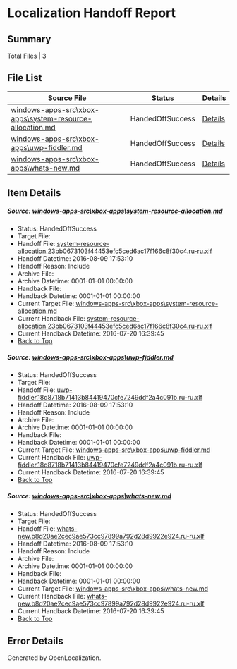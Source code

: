 # <a name='report-top'></a> Localization Handoff Report

## Summary
 Total Files | 3

## File List
 Source File | Status | Details 
 ----------- | ------ | ------- 
 [windows-apps-src\xbox-apps\system-resource-allocation.md](https://github.com/Microsoft/windows-apps/blob/9187e39e1be8b98ad8315487633dfebd068491e6/windows-apps-src/xbox-apps/system-resource-allocation.md) | HandedOffSuccess | [Details](#c3ca70936e30ce67b19971e5ccbb01fa89253f358056)
 [windows-apps-src\xbox-apps\uwp-fiddler.md](https://github.com/Microsoft/windows-apps/blob/11c6cffab7934937b6d89c30e4d03ae752f6b3b7/windows-apps-src/xbox-apps/uwp-fiddler.md) | HandedOffSuccess | [Details](#241fa495c7277fe2bf4feafeb4062842f97e59b18059)
 [windows-apps-src\xbox-apps\whats-new.md](https://github.com/Microsoft/windows-apps/blob/044aac722180015586487dcc8738facccf209f5c/windows-apps-src/xbox-apps/whats-new.md) | HandedOffSuccess | [Details](#4cc1e0b495a80e019296b9c3be9e75a37c60224a8069)

## Item Details
##### <a name='c3ca70936e30ce67b19971e5ccbb01fa89253f358056'></a> Source: [windows-apps-src\xbox-apps\system-resource-allocation.md](https://github.com/Microsoft/windows-apps/blob/9187e39e1be8b98ad8315487633dfebd068491e6/windows-apps-src/xbox-apps/system-resource-allocation.md)
* Status: HandedOffSuccess
* Target File: 
* Handoff File: [system-resource-allocation.23bb0673103f44453efc5ced6ac17f166c8f30c4.ru-ru.xlf](https://github.com/Microsoft/WDG.handoff/blob/b59e350ed89c653ebfa1294824317420c7d0a5c8/ol-handoff/Microsoft/windows-apps.ru-ru/master/system-resource-allocation.23bb0673103f44453efc5ced6ac17f166c8f30c4.ru-ru.xlf)
* Handoff Datetime: 2016-08-09 17:53:10
* Handoff Reason: Include
* Archive File: 
* Archive Datetime: 0001-01-01 00:00:00
* Handback File: 
* Handback Datetime: 0001-01-01 00:00:00
* Current Target File: [windows-apps-src\xbox-apps\system-resource-allocation.md](https://github.com/Microsoft/windows-apps.ru-ru/blob/34a9aa0ec25917104b15042b1c4a956abe9c8ca4/windows-apps-src/xbox-apps/system-resource-allocation.md)
* Current Handback File: [system-resource-allocation.23bb0673103f44453efc5ced6ac17f166c8f30c4.ru-ru.xlf](https://github.com/Microsoft/WDG.handback/blob/34f8c55e7da1172ae438666ddec75c2a14fc2151/ol-handback/Microsoft/windows-apps.ru-ru/master/system-resource-allocation.23bb0673103f44453efc5ced6ac17f166c8f30c4.ru-ru.xlf)
* Current Handback Datetime: 2016-07-20 16:39:45
* [Back to Top](#report-top)

##### <a name='241fa495c7277fe2bf4feafeb4062842f97e59b18059'></a> Source: [windows-apps-src\xbox-apps\uwp-fiddler.md](https://github.com/Microsoft/windows-apps/blob/11c6cffab7934937b6d89c30e4d03ae752f6b3b7/windows-apps-src/xbox-apps/uwp-fiddler.md)
* Status: HandedOffSuccess
* Target File: 
* Handoff File: [uwp-fiddler.18d8718b71413b84419470cfe7249ddf2a4c091b.ru-ru.xlf](https://github.com/Microsoft/WDG.handoff/blob/b59e350ed89c653ebfa1294824317420c7d0a5c8/ol-handoff/Microsoft/windows-apps.ru-ru/master/uwp-fiddler.18d8718b71413b84419470cfe7249ddf2a4c091b.ru-ru.xlf)
* Handoff Datetime: 2016-08-09 17:53:10
* Handoff Reason: Include
* Archive File: 
* Archive Datetime: 0001-01-01 00:00:00
* Handback File: 
* Handback Datetime: 0001-01-01 00:00:00
* Current Target File: [windows-apps-src\xbox-apps\uwp-fiddler.md](https://github.com/Microsoft/windows-apps.ru-ru/blob/34a9aa0ec25917104b15042b1c4a956abe9c8ca4/windows-apps-src/xbox-apps/uwp-fiddler.md)
* Current Handback File: [uwp-fiddler.18d8718b71413b84419470cfe7249ddf2a4c091b.ru-ru.xlf](https://github.com/Microsoft/WDG.handback/blob/34f8c55e7da1172ae438666ddec75c2a14fc2151/ol-handback/Microsoft/windows-apps.ru-ru/master/uwp-fiddler.18d8718b71413b84419470cfe7249ddf2a4c091b.ru-ru.xlf)
* Current Handback Datetime: 2016-07-20 16:39:45
* [Back to Top](#report-top)

##### <a name='4cc1e0b495a80e019296b9c3be9e75a37c60224a8069'></a> Source: [windows-apps-src\xbox-apps\whats-new.md](https://github.com/Microsoft/windows-apps/blob/044aac722180015586487dcc8738facccf209f5c/windows-apps-src/xbox-apps/whats-new.md)
* Status: HandedOffSuccess
* Target File: 
* Handoff File: [whats-new.b8d20ae2cec9ae573cc97899a792d28d9922e924.ru-ru.xlf](https://github.com/Microsoft/WDG.handoff/blob/b59e350ed89c653ebfa1294824317420c7d0a5c8/ol-handoff/Microsoft/windows-apps.ru-ru/master/whats-new.b8d20ae2cec9ae573cc97899a792d28d9922e924.ru-ru.xlf)
* Handoff Datetime: 2016-08-09 17:53:10
* Handoff Reason: Include
* Archive File: 
* Archive Datetime: 0001-01-01 00:00:00
* Handback File: 
* Handback Datetime: 0001-01-01 00:00:00
* Current Target File: [windows-apps-src\xbox-apps\whats-new.md](https://github.com/Microsoft/windows-apps.ru-ru/blob/34a9aa0ec25917104b15042b1c4a956abe9c8ca4/windows-apps-src/xbox-apps/whats-new.md)
* Current Handback File: [whats-new.b8d20ae2cec9ae573cc97899a792d28d9922e924.ru-ru.xlf](https://github.com/Microsoft/WDG.handback/blob/34f8c55e7da1172ae438666ddec75c2a14fc2151/ol-handback/Microsoft/windows-apps.ru-ru/master/whats-new.b8d20ae2cec9ae573cc97899a792d28d9922e924.ru-ru.xlf)
* Current Handback Datetime: 2016-07-20 16:39:45
* [Back to Top](#report-top)


## Error Details

Generated by OpenLocalization.

